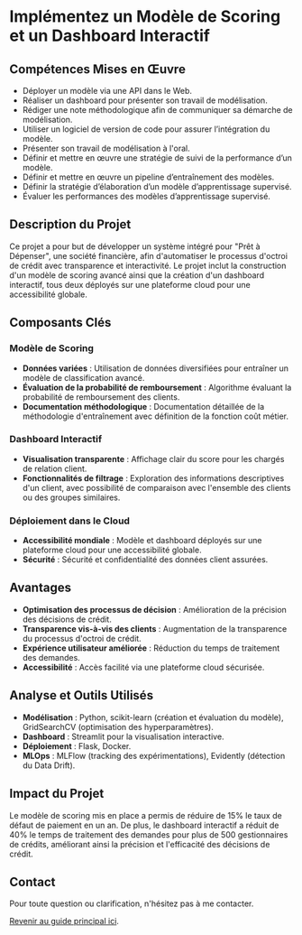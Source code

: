 # Implémentez un Modèle de Scoring et un Dashboard Interactif 

## Compétences Mises en Œuvre
- Déployer un modèle via une API dans le Web.
- Réaliser un dashboard pour présenter son travail de modélisation.
- Rédiger une note méthodologique afin de communiquer sa démarche de modélisation.
- Utiliser un logiciel de version de code pour assurer l’intégration du modèle.
- Présenter son travail de modélisation à l'oral.
- Définir et mettre en œuvre une stratégie de suivi de la performance d’un modèle.
- Définir et mettre en œuvre un pipeline d’entraînement des modèles.
- Définir la stratégie d’élaboration d’un modèle d’apprentissage supervisé.
- Évaluer les performances des modèles d’apprentissage supervisé.

## Description du Projet
Ce projet a pour but de développer un système intégré pour "Prêt à Dépenser", une société financière, afin d'automatiser le processus d'octroi de crédit avec transparence et interactivité. Le projet inclut la construction d'un modèle de scoring avancé ainsi que la création d'un dashboard interactif, tous deux déployés sur une plateforme cloud pour une accessibilité globale.

## Composants Clés

### Modèle de Scoring
- **Données variées** : Utilisation de données diversifiées pour entraîner un modèle de classification avancé.
- **Évaluation de la probabilité de remboursement** : Algorithme évaluant la probabilité de remboursement des clients.
- **Documentation méthodologique** : Documentation détaillée de la méthodologie d'entraînement avec définition de la fonction coût métier.

### Dashboard Interactif
- **Visualisation transparente** : Affichage clair du score pour les chargés de relation client.
- **Fonctionnalités de filtrage** : Exploration des informations descriptives d'un client, avec possibilité de comparaison avec l'ensemble des clients ou des groupes similaires.

### Déploiement dans le Cloud
- **Accessibilité mondiale** : Modèle et dashboard déployés sur une plateforme cloud pour une accessibilité globale.
- **Sécurité** : Sécurité et confidentialité des données client assurées.

## Avantages
- **Optimisation des processus de décision** : Amélioration de la précision des décisions de crédit.
- **Transparence vis-à-vis des clients** : Augmentation de la transparence du processus d'octroi de crédit.
- **Expérience utilisateur améliorée** : Réduction du temps de traitement des demandes.
- **Accessibilité** : Accès facilité via une plateforme cloud sécurisée.

## Analyse et Outils Utilisés
- **Modélisation** : Python, scikit-learn (création et évaluation du modèle), GridSearchCV (optimisation des hyperparamètres).
- **Dashboard** : Streamlit pour la visualisation interactive.
- **Déploiement** : Flask, Docker.
- **MLOps** : MLFlow (tracking des expérimentations), Evidently (détection du Data Drift).

## Impact du Projet
Le modèle de scoring mis en place a permis de réduire de 15% le taux de défaut de paiement en un an. De plus, le dashboard interactif a réduit de 40% le temps de traitement des demandes pour plus de 500 gestionnaires de crédits, améliorant ainsi la précision et l'efficacité des décisions de crédit.

## Contact
Pour toute question ou clarification, n'hésitez pas à me contacter.

[Revenir au guide principal ici](DataScience-Projects/README.md).
